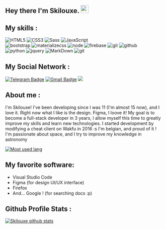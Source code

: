  <h2> Hey there I'm Skilouxe. <img src="https://github.com/souvikguria98/souvikguria98/blob/master/Hi.gif" width="25"></h2>

## My skills :

![HTML5](https://img.shields.io/badge/html%205-grey?style=for-the-badge&logo=html5&logoColor=white&labelColor=8E2DE2)
![CSS3](https://img.shields.io/badge/css%203-grey?style=for-the-badge&logo=css3&logoColor=white&labelColor=8E2DE2)
![Sass](https://img.shields.io/badge/sass-grey?style=for-the-badge&logo=sass&logoColor=white&labelColor=8E2DE2)
![JavaScript](https://img.shields.io/badge/-JavaScript-grey?style=for-the-badge&logo=javascript&logoColor=white&labelColor=8E2DE2)
<br>
![bootstrap](https://img.shields.io/badge/-bootstrap-grey?style=for-the-badge&logo=bootstrap&logoColor=white&labelColor=8E2DE2)
![materializecss](https://img.shields.io/badge/Materialize%20css-grey?style=for-the-badge&logo=google&logoColor=white&labelColor=8E2DE2)
![node](https://img.shields.io/badge/-node-grey?style=for-the-badge&logo=node.js&logoColor=white&labelColor=8E2DE2)
![firebase](https://img.shields.io/badge/-firebase-grey?style=for-the-badge&logo=firebase&logoColor=white&labelColor=8E2DE2)
![git](https://img.shields.io/badge/-git-grey?style=for-the-badge&logo=git&logoColor=white&labelColor=8E2DE2)
![github](https://img.shields.io/badge/-github-grey?style=for-the-badge&logo=github&logoColor=white&labelColor=8E2DE2)
<br>
![python](https://img.shields.io/badge/-python-grey?style=for-the-badge&logo=python&logoColor=white&labelColor=8E2DE2)
![jquery](https://img.shields.io/badge/-jquery-grey?style=for-the-badge&logo=jquery&logoColor=white&labelColor=8E2DE2)
![MarkDown](https://img.shields.io/badge/-Markdown-grey?style=for-the-badge&logo=Markdown&logoColor=white&labelColor=8E2DE2)
![git](https://img.shields.io/badge/-git-grey?style=for-the-badge&logo=git&logoColor=white&labelColor=8E2DE2)

## My Social Network :
[![Telegram Badge](https://img.shields.io/badge/-Telegram-1ca0f1?style=flat-square&labelColor=1ca0f1&logo=telegram&logoColor=white&link=https://t.me/luiz740)](https://t.me/luiz740)
[![Gmail Badge](https://img.shields.io/badge/-Gmail-c14438?style=flat-square&logo=Gmail&logoColor=white&link=mailto:luiz7401@gmail.com)](mailto:luiz7401@gmail.com)
<a href="https://twitter.com/skilouxe"><img src="https://img.shields.io/badge/twitter%20@skilouxe-0D95E8?style=for-the-badge&logo=twitter&logoColor=white"/></a>

## About me :
I'm Skilouxe! I've been developing since I was 11 (I'm almost 15 now), and I love it. Right now what I like is the design. Figma, I loove it!  My goal is to become a full-stack developer in 3 years, I allow myself this time to greatly improve my skills and learn new technologies. 
I started development by modifying a cheat client on Wakfu in 2016 :s 
I'm belgian, and proud of it ! I'm passionate about space, and I try to improve my knowledge in astronomy 

[![Most used lang](https://github-readme-stats.vercel.app/api/top-langs/?username=OhSkilouxe&layout=compact&text_color=daf7dc&bg_color=151515)](https://github.com/devSouvik/github-readme-stats)


## My favorite software:

- Visual Studio Code
- Figma (for design UI/UX interface)
- Firefox
- And... Google ! (for searching docs :p)

## Github Profile Stats :

[![Skilouxe github stats](https://github-readme-stats.vercel.app/api?username=OhSkilouxe&theme=blue-green)](https://github.com/OhSkilouxe)
